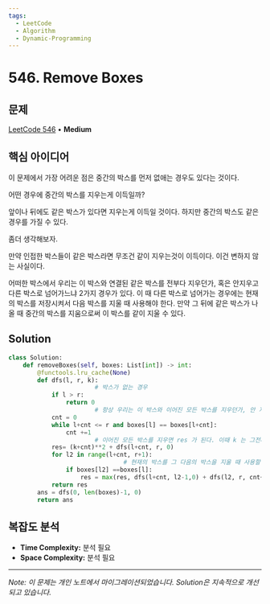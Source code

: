 ```yaml
---
tags:
  - LeetCode
  - Algorithm
  - Dynamic-Programming
---
```


# 546. Remove Boxes

## 문제

[LeetCode 546](https://leetcode.com/problems/remove-boxes/) • **Medium**

## 핵심 아이디어

이 문제에서 가장 어려운 점은 중간의 박스를 먼저 없애는 경우도 있다는 것이다.

어떤 경우에 중간의 박스를 지우는게 이득일까?

앞이나 뒤에도 같은 박스가 있다면 지우는게 이득일 것이다. 하지만 중간의 박스도 같은 경우를 가질 수 있다.

좀더 생각해보자.

만약 인접한 박스들이 같은 박스라면 무조건 같이 지우는것이 이득이다. 이건 변하지 않는 사실이다.

어떠한 박스에서 우리는 이 박스와 연결된 같은 박스를 전부다 지우던가, 혹은 안지우고 다른 박스로 넘어가느냐 2가지 경우가 있다. 이 때 다른 박스로 넘어가는 경우에는 현재의 박스를 저장시켜서 다음 박스를 지울 때 사용해야 한다. 만약 그 뒤에 같은 박스가 나올 때 중간의 박스를 지움으로써 이 박스를 같이 지울 수 있다.

## Solution

```python
class Solution:
    def removeBoxes(self, boxes: List[int]) -> int:
        @functools.lru_cache(None)
        def dfs(l, r, k):
						# 박스가 없는 경우
            if l > r:
                return 0
						# 항상 우리는 이 박스와 이어진 모든 박스를 지우던가, 안 지우고 다른 박스로 넘어가는 경우 2개 밖에 없다.
            cnt = 0
            while l+cnt <= r and boxes[l] == boxes[l+cnt]:
                cnt +=1
						# 이어진 모든 박스를 지우면 res 가 된다. 이때 k 는 그전까지 나온 l 과 같은 박스가 된다.
            res= (k+cnt)**2 + dfs(l+cnt, r, 0)
            for l2 in range(l+cnt, r+1):
								# 현재의 박스를 그 다음의 박스을 지울 때 사용할 수 있도록 넘긴다.
                if boxes[l2] ==boxes[l]:
                    res = max(res, dfs(l+cnt, l2-1,0) + dfs(l2, r, cnt+k))
            return res
        ans = dfs(0, len(boxes)-1, 0)
        return ans
```

## 복잡도 분석

- **Time Complexity:** 분석 필요
- **Space Complexity:** 분석 필요


---

*Note: 이 문제는 개인 노트에서 마이그레이션되었습니다. Solution은 지속적으로 개선되고 있습니다.*
